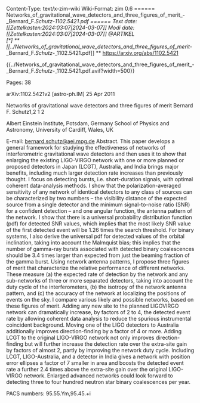 Content-Type: text/x-zim-wiki
Wiki-Format: zim 0.6
====== Networks_of_gravitational_wave_detectors_and_three_figures_of_merit_-_Bernard_F._Schutz_-_1102.5421.pdf ======
Text date: [[Zettelkasten:2024:03:07|2024-03-07]] Modi date: [[Zettelkasten:2024:03:07|2024-03-07]]
@ARTIKEL  
[*] **[[../Networks_of_gravitational_wave_detectors_and_three_figures_of_merit_-_Bernard_F._Schutz_-_1102.5421.pdf]] **
https://arxiv.org/abs/1102.5421


{{../Networks_of_gravitational_wave_detectors_and_three_figures_of_merit_-_Bernard_F._Schutz_-_1102.5421.pdf.avif?width=500}}

Pages:           38


arXiv:1102.5421v2 [astro-ph.IM] 25 Apr 2011

Networks of gravitational wave detectors and three
figures of merit
Bernard F. Schutz1,2
1
2

Albert Einstein Institute, Potsdam, Germany
School of Physics and Astronomy, University of Cardiff, Wales, UK

E-mail: bernard.schutz@aei.mpg.de
Abstract. This paper develops a general framework for studying the effectiveness of
networks of interferometric gravitational wave detectors and then uses it to show that
enlarging the existing LIGO-VIRGO network with one or more planned or proposed
detectors in Japan (LCGT), Australia, and India brings major benefits, including
much larger detection rate increases than previously thought. I focus on detecting
bursts, i.e. short-duration signals, with optimal coherent data-analysis methods. I
show that the polarization-averaged sensitivity of any network of identical detectors to
any class of sources can be characterized by two numbers – the visibility distance of the
expected source from a single detector and the minimum signal-to-noise ratio (SNR) for
a confident detection – and one angular function, the antenna pattern of the network.
I show that there is a universal probability distribution function (pdf) for detected
SNR values, which implies that the most likely SNR value of the first detected event
will be 1.26 times the search threshold. For binary systems, I also derive the universal
pdf for detected values of the orbital inclination, taking into account the Malmquist
bias; this implies that the number of gamma-ray bursts associated with detected binary
coalescences should be 3.4 times larger than expected from just the beaming fraction
of the gamma burst. Using network antenna patterns, I propose three figures of merit
that characterize the relative performance of different networks. These measure (a)
the expected rate of detection by the network and any sub-networks of three or more
separated detectors, taking into account the duty cycle of the interferometers, (b)
the isotropy of the network antenna pattern, and (c) the accuracy of the network at
localizing the positions of events on the sky. I compare various likely and possible
networks, based on these figures of merit. Adding any new site to the planned LIGOVIRGO network can dramatically increase, by factors of 2 to 4, the detected event
rate by allowing coherent data analysis to reduce the spurious instrumental coincident
background. Moving one of the LIGO detectors to Australia additionally improves
direction-finding by a factor of 4 or more. Adding LCGT to the original LIGO-VIRGO
network not only improves direction-finding but will further increase the detection rate
over the extra-site gain by factors of almost 2, partly by improving the network duty
cycle. Including LCGT, LIGO-Australia, and a detector in India gives a network with
position error ellipses a factor of 7 smaller in area and boosts the detected event rate
a further 2.4 times above the extra-site gain over the original LIGO-VIRGO network.
Enlarged advanced networks could look forward to detecting three to four hundred
neutron star binary coalescences per year.

PACS numbers: 95.55.Ym,95.45.+i

